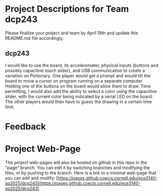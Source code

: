 # Project Descriptions for Team dcp243

Please finalize your project and team by April 18th and update this README.md file accordingly.

## dcp243
I would like to use the board, its accelerometer, physical inputs (buttons and possibly capacitive touch slider), and USB communication to create a variation on Pictionary. One player would get a prompt and would tilt the board to move a cursor on program running on a separate computer. Holding one of the buttons on the board would allow them to draw. Time permitting, I would also add the ability to select a color using the capacitive slider, with the current color being indicated by a serial LED on the board. The other players would then have to guess the drawing in a certain time limit.
# Feedback

# Project Web-Page

The project web-pages will also be hosted on github in this repo in the "page" branch. You can edit it by switching branches and modifying the files, or by pushing to the branch. Here is a link to a minimal web-page that you can edit and modify: [https://pages.github.coecis.cornell.edu/ece3140-sp2025/dcp243](https://pages.github.coecis.cornell.edu/ece3140-sp2025/dcp243)
